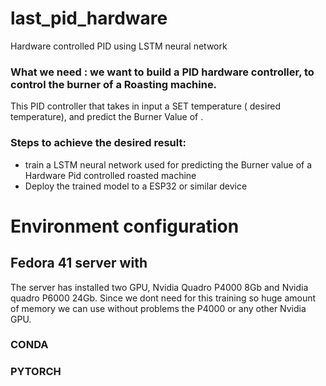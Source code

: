 # last_pid_hardware
Hardware controlled PID using LSTM neural network

### What we need : we want to build a PID hardware controller, to control the burner of a Roasting machine.
This PID controller that takes in input a SET temperature ( desired temperature), and predict the Burner Value of . 


### Steps to achieve the desired result:

- train a LSTM neural network used for predicting the Burner value of a Hardware Pid controlled roasted machine
- Deploy the trained model to a ESP32 or similar device 

# Environment configuration

## Fedora 41 server with 
The server has installed two GPU, Nvidia Quadro P4000 8Gb and Nvidia quadro P6000 24Gb.
Since we dont need for this training so huge amount of memory we can use without problems the P4000 or any other Nvidia GPU.

### CONDA

### PYTORCH


